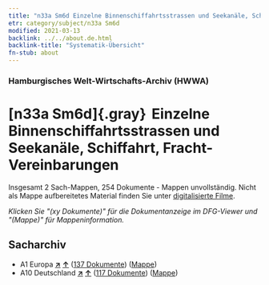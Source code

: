```yaml
---
title: "n33a Sm6d Einzelne Binnenschiffahrtsstrassen und Seekanäle, Schiffahrt, Fracht-Vereinbarungen"
etr: category/subject/n33a Sm6d
modified: 2021-03-13
backlink: ../../about.de.html
backlink-title: "Systematik-Übersicht"
fn-stub: about
---
```


### Hamburgisches Welt-Wirtschafts-Archiv (HWWA)
# [n33a Sm6d]{.gray}&#8201; Einzelne Binnenschiffahrtsstrassen und Seekanäle, Schiffahrt, Fracht-Vereinbarungen&#160; 




Insgesamt 2 Sach-Mappen, 254 Dokumente - Mappen unvollständig.
Nicht als Mappe aufbereitetes Material finden Sie unter [digitalisierte Filme](/film/h1_sh).

_Klicken Sie "(xy Dokumente)" für die Dokumentanzeige im DFG-Viewer und "(Mappe)" für Mappeninformation._

## Sacharchiv



- A1 Europa [**&nearr;**](../../../geo/i/140892/about.de.html "Europa (alle Mappen)") [**&uarr;**](../../../geo/about.de.html#A1 "Ländersystematik") (<a href="https://pm20.zbw.eu/dfgview/sh/140892,145660" title="über: Europa : Einzelne Binnenschiffahrtsstrassen und Seekanäle, Schiffahrt, Fracht-Vereinbarungen" target="_blank">137 Dokumente</a>) ([Mappe](http://purl.org/pressemappe20/folder/sh/140892,145660))
- A10 Deutschland [**&nearr;**](../../../geo/i/126128/about.de.html "Deutschland (alle Mappen)") [**&uarr;**](../../../geo/about.de.html#A10 "Ländersystematik") (<a href="https://pm20.zbw.eu/dfgview/sh/126128,145660" title="über: Deutschland : Einzelne Binnenschiffahrtsstrassen und Seekanäle, Schiffahrt, Fracht-Vereinbarungen" target="_blank">117 Dokumente</a>) ([Mappe](http://purl.org/pressemappe20/folder/sh/126128,145660))


